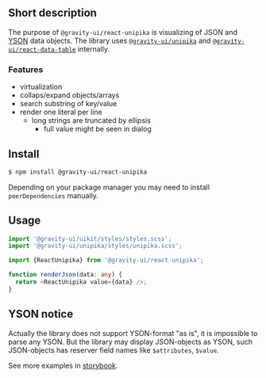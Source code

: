 ## Short description

The purpose of `@gravity-ui/react-unipika` is visualizing of JSON and [YSON](https://ytsaurus.tech/docs/en/user-guide/storage/yson) data objects.
The library uses [`@gravity-ui/unipika`](https://github.com/gravity-ui/unipika) and [`@gravity-ui/react-data-table`](https://github.com/gravity-ui/react-data-table) internally.

### Features

- virtualization
- collaps/expand objects/arrays
- search substring of key/value
- render one literal per line
  - long strings are truncated by ellipsis
    - full value might be seen in dialog

## Install

```bash
$ npm install @gravity-ui/react-unipika
```

Depending on your package manager you may need to install `peerDependencies` manually.

## Usage

```ts
import '@gravity-ui/uikit/styles/styles.scss';
import '@gravity-ui/unipika/styles/unipika.scss';

import {ReactUnipika} from '@gravity-ui/react-unipika';

function renderJson(data: any) {
  return <ReactUnipika value={data} />;
}
```

## YSON notice

Actually the library does not support YSON-format "as is", it is impossible to parse any YSON.
But the library may display JSON-objects as YSON, such JSON-objects has reserver field names like `$attributes`, `$value`.

See more examples in [storybook](https://preview.yandexcloud.dev/react-unipika).
